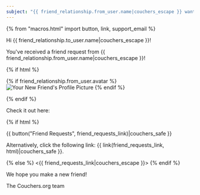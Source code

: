 ```yaml
---
subject: "{{ friend_relationship.from_user.name|couchers_escape }} wants to be your friend on Couchers.org!"
---
```


{% from "macros.html" import button, link, support_email %}

Hi {{ friend_relationship.to_user.name|couchers_escape }}!

You've received a friend request from {{ friend_relationship.from_user.name|couchers_escape }}!

{% if html %}

{% if friend_relationship.from_user.avatar %}
<img src="{{ friend_relationship.from_user.avatar.thumbnail_url|couchers_escape }}" alt="Your New Friend's Profile Picture" >
{% endif %}

{% endif %}

Check it out here:

{% if html %}

{{ button("Friend Requests", friend_requests_link)|couchers_safe }}

Alternatively, click the following link: {{ link(friend_requests_link, html)|couchers_safe }}.

{% else %}
<{{ friend_requests_link|couchers_escape }}>
{% endif %}

We hope you make a new friend!

The Couchers.org team
